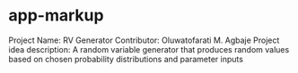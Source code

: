 # app-markup
Project Name: RV Generator
Contributor: Oluwatofarati M. Agbaje
Project idea description: A random variable generator that produces random values based on chosen probability distributions and parameter inputs
